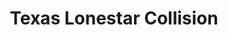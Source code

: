 ---
title: "Texas Lonestar Collision"
url: /san-angelo/texas-lonestar-collision/
shop: Autowerkstatt
---
